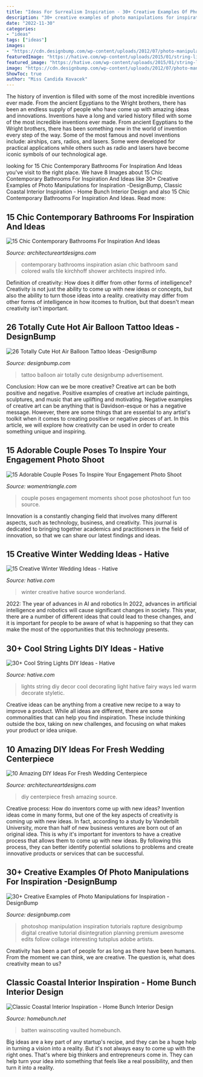 ```yaml
---
title: "Ideas For Surrealism Inspiration - 30+ Creative Examples Of Photo Manipulations For Inspiration -designbump"
description: "30+ creative examples of photo manipulations for inspiration -designbump"
date: "2022-11-30"
categories:
- "ideas"
tags: ["ideas"]
images:
- "https://cdn.designbump.com/wp-content/uploads/2012/07/photo-manipulation-inspiration-018.jpg"
featuredImage: "https://hative.com/wp-content/uploads/2015/01/string-lights-diy-ideas/34-string-lights-diy-ideas.jpg"
featured_image: "https://hative.com/wp-content/uploads/2015/01/string-lights-diy-ideas/34-string-lights-diy-ideas.jpg"
image: "https://cdn.designbump.com/wp-content/uploads/2012/07/photo-manipulation-inspiration-018.jpg"
ShowToc: true
author: "Miss Candida Kovacek"
---
```



The history of invention is filled with some of the most incredible inventions ever made. From the ancient Egyptians to the Wright brothers, there has been an endless supply of people who have come up with amazing ideas and innovations.
Inventions have a long and varied history filled with some of the most incredible inventions ever made. From ancient Egyptians to the Wright brothers, there has been something new in the world of invention every step of the way. Some of the most famous and novel inventions include: airships, cars, radios, and lasers. Some were developed for practical applications while others such as radio and lasers have become iconic symbols of our technological age.

	

		
looking for 15 Chic Contemporary Bathrooms For Inspiration And Ideas you've visit to the right place. We have 8 Images about 15 Chic Contemporary Bathrooms For Inspiration And Ideas like 30+ Creative Examples of Photo Manipulations for Inspiration -DesignBump, Classic Coastal Interior Inspiration - Home Bunch Interior Design and also 15 Chic Contemporary Bathrooms For Inspiration And Ideas. Read more:
		
    
## 15 Chic Contemporary Bathrooms For Inspiration And Ideas

<img loading=lazy src="https://www.architectureartdesigns.com/wp-content/uploads/2015/02/15-Chic-Contemporary-Bathrooms-For-Inspiration-And-Ideas-12-630x936.jpg" onerror="this.onerror=null;this.src='https://tse4.mm.bing.net/th?id=OIP.lf2dCk2Yn0tjeOmlNzaP1AHaLA&amp;pid=15.1';" alt="15 Chic Contemporary Bathrooms For Inspiration And Ideas">

_Source: architectureartdesigns.com_

>contemporary bathrooms inspiration asian chic bathroom sand colored walls tile kirchhoff shower architects inspired info. 

	

Definition of creativity: How does it differ from other forms of intelligence?
Creativity is not just the ability to come up with new ideas or concepts, but also the ability to turn those ideas into a reality. creativity may differ from other forms of intelligence in how itcomes to fruition, but that doesn't mean creativity isn't important.

    
## 26 Totally Cute Hot Air Balloon Tattoo Ideas -DesignBump

<img loading=lazy src="https://designbump.com/wp-content/uploads/2015/10/balloon-tattoo-ideas12.jpg" onerror="this.onerror=null;this.src='https://tse3.mm.bing.net/th?id=OIP.JkWOLGtyoyfy6GlsmJGpKwHaLH&amp;pid=15.1';" alt="26 Totally Cute Hot Air Balloon Tattoo Ideas -DesignBump">

_Source: designbump.com_

>tattoo balloon air totally cute designbump advertisement. 

	

Conclusion: How can we be more creative?
Creative art can be both positive and negative. Positive examples of creative art include paintings, sculptures, and music that are uplifting and motivating. Negative examples of creative art can be anything that is Davidson-esque or has a negative message. However, there are some things that are essential to any artist's toolkit when it comes to creating positive or negative pieces of art. In this article, we will explore how creativity can be used in order to create something unique and inspiring.

    
## 15 Adorable Couple Poses To Inspire Your Engagement Photo Shoot

<img loading=lazy src="https://www.womentriangle.com/wp-content/uploads/2016/07/chilling-moments.jpg" onerror="this.onerror=null;this.src='https://tse2.mm.bing.net/th?id=OIP.KA-NfKEm_FX8jFpSRKJGJgHaLH&amp;pid=15.1';" alt="15 Adorable Couple Poses To Inspire Your Engagement Photo Shoot">

_Source: womentriangle.com_

>couple poses engagement moments shoot pose photoshoot fun too source. 

	

Innovation is a constantly changing field that involves many different aspects, such as technology, business, and creativity. This journal is dedicated to bringing together academics and practitioners in the field of innovation, so that we can share our latest findings and ideas.

    
## 15 Creative Winter Wedding Ideas - Hative

<img loading=lazy src="https://hative.com/wp-content/uploads/2014/11/winter-wedding-ideas/11-creative-winter-wedding-ideas.jpg" onerror="this.onerror=null;this.src='https://tse2.mm.bing.net/th?id=OIP.DdIOZNMsfuFMUu9htFk07wHaLH&amp;pid=15.1';" alt="15 Creative Winter Wedding Ideas - Hative">

_Source: hative.com_

>winter creative hative source wonderland. 

	

2022: The year of advances in AI and robotics
In 2022, advances in artificial intelligence and robotics will cause significant changes in society. This year, there are a number of different ideas that could lead to these changes, and it is important for people to be aware of what is happening so that they can make the most of the opportunities that this technology presents.

    
## 30+ Cool String Lights DIY Ideas - Hative

<img loading=lazy src="https://hative.com/wp-content/uploads/2015/01/string-lights-diy-ideas/34-string-lights-diy-ideas.jpg" onerror="this.onerror=null;this.src='https://tse1.mm.bing.net/th?id=OIP.D0_GbGnvpuPIcNc0Fi0nwQHaLF&amp;pid=15.1';" alt="30+ Cool String Lights DIY Ideas - Hative">

_Source: hative.com_

>lights string diy decor cool decorating light hative fairy ways led warm decorate styletic. 

	

Creative ideas can be anything from a creative new recipe to a way to improve a product. While all ideas are different, there are some commonalities that can help you find inspiration. These include thinking outside the box, taking on new challenges, and focusing on what makes your product or idea unique.

    
## 10 Amazing DIY Ideas For Fresh Wedding Centerpiece

<img loading=lazy src="https://www.architectureartdesigns.com/wp-content/uploads/2014/08/72.jpg" onerror="this.onerror=null;this.src='https://tse4.mm.bing.net/th?id=OIP.3veZqhsZqbzdJGRaRpf3wQHaLI&amp;pid=15.1';" alt="10 Amazing DIY Ideas For Fresh Wedding Centerpiece">

_Source: architectureartdesigns.com_

>diy centerpiece fresh amazing source. 

	

Creative process: How do inventors come up with new ideas?
Invention ideas come in many forms, but one of the key aspects of creativity is coming up with new ideas. In fact, according to a study by Vanderbilt University, more than half of new business ventures are born out of an original idea. This is why it's important for inventors to have a creative process that allows them to come up with new ideas. By following this process, they can better identify potential solutions to problems and create innovative products or services that can be successful.

    
## 30+ Creative Examples Of Photo Manipulations For Inspiration -DesignBump

<img loading=lazy src="https://cdn.designbump.com/wp-content/uploads/2012/07/photo-manipulation-inspiration-018.jpg" onerror="this.onerror=null;this.src='https://tse4.mm.bing.net/th?id=OIP.MX3q6es9eGwF3pXRvYXnTQHaLY&amp;pid=15.1';" alt="30+ Creative Examples of Photo Manipulations for Inspiration -DesignBump">

_Source: designbump.com_

>photoshop manipulation inspiration tutorials rapture designbump digital creative tutorial disintegration planning premium awesome edits follow collage interesting tutsplus adobe artists. 

	

Creativity has been a part of people for as long as there have been humans. From the moment we can think, we are creative. The question is, what does creativity mean to us?

    
## Classic Coastal Interior Inspiration - Home Bunch Interior Design

<img loading=lazy src="https://www.homebunch.net/wp-content/uploads/2018/01/Board-and-batten-Wainscoting-Bedroom-Board-and-batten-Wainscoting-Board-and-batten-Wainscoting-Boardandbatten-Wainscoting.jpg" onerror="this.onerror=null;this.src='https://tse3.mm.bing.net/th?id=OIP.DjReQiIrCNWhN-dY7wqG3wHaLH&amp;pid=15.1';" alt="Classic Coastal Interior Inspiration - Home Bunch Interior Design">

_Source: homebunch.net_

>batten wainscoting vaulted homebunch. 

	

Big ideas are a key part of any startup's recipe, and they can be a huge help in turning a vision into a reality. But it's not always easy to come up with the right ones. That's where big thinkers and entrepreneurs come in. They can help turn your idea into something that feels like a real possibility, and then turn it into a reality.

